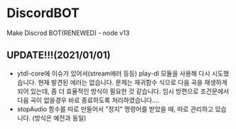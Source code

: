 # DiscordBOT
Make Discrod BOT(RENEWED) - node v13


## UPDATE!!!(2021/01/01)
+ ytdl-core에 이슈가 있어서(stream에러 등등) play-dl 모듈을 사용해 다시 시도했습니다. 현재 발견된 에러는 없습니다. 문제는 재귀함수 식으로 다음 곡을 재생하게 되어 있는데, 좀 더 효율적인 방식이 필요한 것 같습니다. 임시 방편으로 조건문에서 다음 곡이 없을경우 바로 종료하도록 처리하였습니다....
+ stopAudio 함수를 따로 만들어서 "정지" 명령어를 받았을 때, 따로 관리하고 있습니다. (방식은 예전과 동일)
